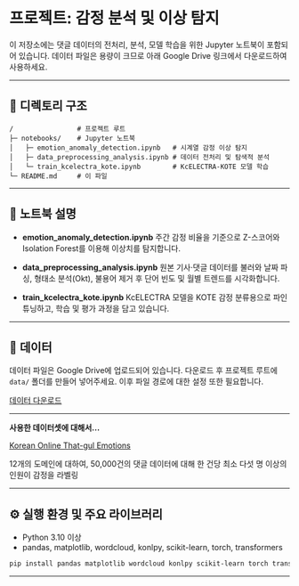 # 프로젝트: 감정 분석 및 이상 탐지

이 저장소에는 댓글 데이터의 전처리, 분석, 모델 학습을 위한 Jupyter 노트북이 포함되어 있습니다. 데이터 파일은 용량이 크므로 아래 Google Drive 링크에서 다운로드하여 사용하세요.

---

## 📁 디렉토리 구조

```
/                # 프로젝트 루트
├─ notebooks/    # Jupyter 노트북
│   ├─ emotion_anomaly_detection.ipynb   # 시계열 감정 이상 탐지
│   ├─ data_preprocessing_analysis.ipynb # 데이터 전처리 및 탐색적 분석
│   └─ train_kcelectra_kote.ipynb        # KcELECTRA-KOTE 모델 학습
└─ README.md     # 이 파일
```

---

## 📝 노트북 설명

- **emotion_anomaly_detection.ipynb**
  주간 감정 비율을 기준으로 Z-스코어와 Isolation Forest를 이용해 이상치를 탐지합니다.

- **data_preprocessing_analysis.ipynb**
  원본 기사·댓글 데이터를 불러와 날짜 파싱, 형태소 분석(Okt), 불용어 제거 후 단어 빈도 및 월별 트렌드를 시각화합니다.

- **train_kcelectra_kote.ipynb**
  KcELECTRA 모델을 KOTE 감정 분류용으로 파인튜닝하고, 학습 및 평가 과정을 담고 있습니다.

---

## 📂 데이터

데이터 파일은 Google Drive에 업로드되어 있습니다. 다운로드 후 프로젝트 루트에 `data/` 폴더를 만들어 넣어주세요.
이후 파일 경로에 대한 설정 또한 필요합니다.

[데이터 다운로드](https://drive.google.com/drive/folders/1tInRKcn0RbFu9oZyvDHfzTM2vRJT7FZq?usp=sharing)

---
**사용한 데이터셋에 대해서...**

[Korean Online That-gul Emotions](https://github.com/searle-j/KOTE)

12개의 도메인에 대하여, 50,000건의 댓글 데이터에 대해 한 건당 최소 다섯 명 이상의 인원이 감정을 라벨링

---

## ⚙️ 실행 환경 및 주요 라이브러리

- Python 3.10 이상
- pandas, matplotlib, wordcloud, konlpy, scikit-learn, torch, transformers

```bash
pip install pandas matplotlib wordcloud konlpy scikit-learn torch transformers...
```

---
